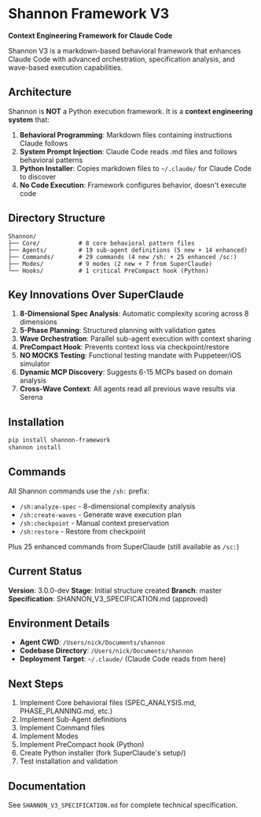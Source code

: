 # Shannon Framework V3

**Context Engineering Framework for Claude Code**

Shannon V3 is a markdown-based behavioral framework that enhances Claude Code with advanced orchestration, specification analysis, and wave-based execution capabilities.

## Architecture

Shannon is **NOT** a Python execution framework. It is a **context engineering system** that:

1. **Behavioral Programming**: Markdown files containing instructions Claude follows
2. **System Prompt Injection**: Claude Code reads .md files and follows behavioral patterns
3. **Python Installer**: Copies markdown files to `~/.claude/` for Claude Code to discover
4. **No Code Execution**: Framework configures behavior, doesn't execute code

## Directory Structure

```
Shannon/
├── Core/           # 8 core behavioral pattern files
├── Agents/         # 19 sub-agent definitions (5 new + 14 enhanced)
├── Commands/       # 29 commands (4 new /sh: + 25 enhanced /sc:)
├── Modes/          # 9 modes (2 new + 7 from SuperClaude)
└── Hooks/          # 1 critical PreCompact hook (Python)
```

## Key Innovations Over SuperClaude

1. **8-Dimensional Spec Analysis**: Automatic complexity scoring across 8 dimensions
2. **5-Phase Planning**: Structured planning with validation gates
3. **Wave Orchestration**: Parallel sub-agent execution with context sharing
4. **PreCompact Hook**: Prevents context loss via checkpoint/restore
5. **NO MOCKS Testing**: Functional testing mandate with Puppeteer/iOS simulator
6. **Dynamic MCP Discovery**: Suggests 6-15 MCPs based on domain analysis
7. **Cross-Wave Context**: All agents read all previous wave results via Serena

## Installation

```bash
pip install shannon-framework
shannon install
```

## Commands

All Shannon commands use the `/sh:` prefix:

- `/sh:analyze-spec` - 8-dimensional complexity analysis
- `/sh:create-waves` - Generate wave execution plan
- `/sh:checkpoint` - Manual context preservation
- `/sh:restore` - Restore from checkpoint

Plus 25 enhanced commands from SuperClaude (still available as `/sc:`)

## Current Status

**Version**: 3.0.0-dev
**Stage**: Initial structure created
**Branch**: master
**Specification**: SHANNON_V3_SPECIFICATION.md (approved)

## Environment Details

- **Agent CWD**: `/Users/nick/Documents/shannon`
- **Codebase Directory**: `/Users/nick/Documents/shannon`
- **Deployment Target**: `~/.claude/` (Claude Code reads from here)

## Next Steps

1. Implement Core behavioral files (SPEC_ANALYSIS.md, PHASE_PLANNING.md, etc.)
2. Implement Sub-Agent definitions
3. Implement Command files
4. Implement Modes
5. Implement PreCompact hook (Python)
6. Create Python installer (fork SuperClaude's setup/)
7. Test installation and validation

## Documentation

See `SHANNON_V3_SPECIFICATION.md` for complete technical specification.